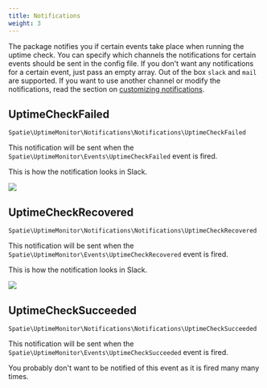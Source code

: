 ```yaml
---
title: Notifications
weight: 3
---
```


The package notifies you if certain events take place when running the uptime check. You can specify which channels the notifications for certain events should be sent in the config file. If you don't want any notifications for a certain event, just pass an empty array. Out of the box `slack` and `mail` are supported. If you want to use another channel or modify the notifications, read the section on [customizing notifications](https://docs.spatie.be/laravel-uptime-monitor/v3/advanced-usage/customizing-notifications).

## UptimeCheckFailed

`Spatie\UptimeMonitor\Notifications\Notifications\UptimeCheckFailed`

This notification will be sent when the `Spatie\UptimeMonitor\Events\UptimeCheckFailed` event is fired.

This is how the notification looks in Slack.

<img src="../../images/monitor-failed.jpg" class="screenshot -slack" />

## UptimeCheckRecovered

`Spatie\UptimeMonitor\Notifications\Notifications\UptimeCheckRecovered`

This notification will be sent when the `Spatie\UptimeMonitor\Events\UptimeCheckRecovered` event is fired.

This is how the notification looks in Slack.

<img src="../../images/monitor-recovered.jpg" class="screenshot -slack" />

## UptimeCheckSucceeded

`Spatie\UptimeMonitor\Notifications\Notifications\UptimeCheckSucceeded`

This notification will be sent when the `Spatie\UptimeMonitor\Events\UptimeCheckSucceeded` event is fired.

You probably don't want to be notified of this event as it is fired many many times. 
